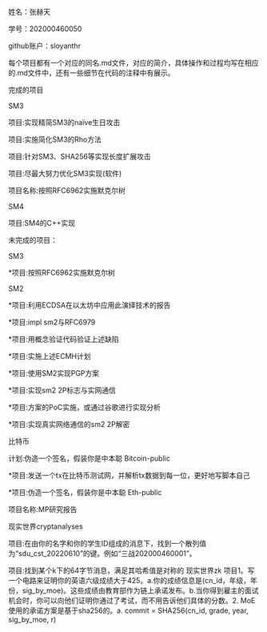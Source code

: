 姓名：张赫天

学号：202000460050

github账户：sloyanthr

每个项目都有一个对应的同名.md文件，对应的简介，具体操作和过程均写在相应的.md文件中，还有一些细节在代码的注释中有展示。

完成的项目

SM3

项目:实现精简SM3的naïve生日攻击

项目:实施简化SM3的Rho方法

项目:针对SM3、SHA256等实现长度扩展攻击

项目:尽最大努力优化SM3实现(软件)

项目名称:按照RFC6962实施默克尔树

SM4

项目:SM4的C++实现

未完成的项目：

SM3 

*项目:按照RFC6962实施默克尔树

SM2 

*项目:利用ECDSA在以太坊中应用此演绎技术的报告 

*项目:impl sm2与RFC6979 

*项目:用概念验证代码验证上述缺陷 

*项目:实施上述ECMH计划 

*项目:使用SM2实现PGP方案 

*项目:实现sm2 2P标志与实网通信 

*项目:方案的PoC实施，或通过谷歌进行实现分析 

*项目:实现真实网络通信的sm2 2P解密

比特币 

计划:伪造一个签名，假装你是中本聪 Bitcoin-public 

*项目:发送一个tx在比特币测试网，并解析tx数据到每一位，更好地写脚本自己 

*项目:伪造一个签名，假装你是中本聪 Eth-public 

项目名称:MP研究报告 

现实世界cryptanalyses 

项目:在由你的名字和你的学生ID组成的消息下，找到一个散列值为“sdu_cst_20220610”的键。例如“三战202000460001”。 

项目:找到某个k下的64字节消息，满足其哈希值是对称的 现实世界zk 项目1。写一个电路来证明你的英语六级成绩大于425。a.你的成绩信息是(cn_id，年级，年份，sig_by_moe)。这些成绩由教育部作为链上承诺发布。b.当你得到雇主的面试机会时，你可以向他们证明你通过了考试，而不用告诉他们具体的分数。2. MoE使用的承诺方案是基于sha256的。a. commit = SHA256(cn_id, grade, year, sig_by_moe, r)
